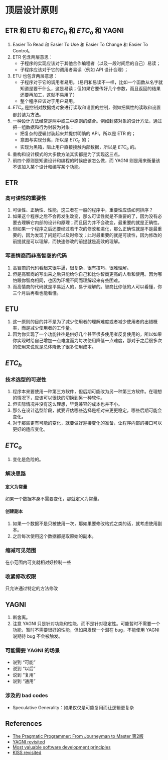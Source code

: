 # 顶层设计原则


## ETR 和 ETU 和 $ETC_h$ 和 $ETC_o$ 和 YAGNI
1. Easier To Read 和 Easier To Use 和 Easier To Change 和 Easier To Control。
2. ETR 包含两层意思：
    * 子程序的实现应该对于其他合作编程者（以及一段时间后的自己）易读；
    * 子程序应该对于它的调用者易读（例如 API 设计合理）；
3. ETU 也包含两层意思：
    * 子程序对于它的调用者易用。（易用和易读不一样，比如一个函数从名字就知道是要干什么，这是易读；但如果它要传好几个参数，而且返回的结果还要再加工，这就不易用了）
    * 整个程序应该对于用户易用。
3. $ETC_o$ 是控制对数据或对象进行读取和设置的控制，例如把属性的读取和设置都封装为方法。
4. 一种设计方法经常是两中或三中原则的结合。例如封装对象的设计方法，通过把一组数据和行为封装为对象：
    * 把复杂的逻辑封装起来并提供明确的 API，所以是 ETR 的；
    * 意图与实现分离，所以是 $ETC_h$ 的；
    * 实现为黑箱，阻止用户直接接触内部数据，所以是 $ETC_o$ 的。
5. 重构和设计模式的大多数方法其实都是为了实现这三点。
6. 前四个原则是知道设计和编程的时候应该怎么做，而 YAGNI 则是用来衡量该不该加入某个设计和编写某个功能。


## ETR
### 高可读性的重要性
1. 可读性、正确性、性能，这三者在一般的程序中，重要性应该如何排序？
2. 如果这个程序之后不会再发生改变，那么可读性就是不重要的了，因为没有必要去理解它内部的设计和原理；而且因为并不会改变，最重要的就是正确性。
3. 但如果一个程序之后还要经过若干次的修改和进化，那么正确性就是不是最重要的，因为发现了问题可以及时修改；此时最重要的就是可读性，因为修改的前提就是可以理解，而快速修改的前提就是高效的理解。

### 写高情商而非高智商的代码
1. 高智商的代码看起来很牛逼，很复杂，很有技巧，很难理解。
2. 但是高智商的写出来之后只能给你自己和比你智商更高的人看和使用。因为哪怕跟你智商相同，也因为环境不同而理解起来有些困难。
3. 而高情商的代码就是平易近人的，易于理解的。智商比你低的人可以看懂，你三个月后再看也能看懂。


## ETU
1. 这一原则的目的并不是为了减少使用者的理解难度或者减少使用者的出错概率，而是减少使用者的工作量。
2. 因为你实现了一个功能往往是供好几个甚至很多使用者反复使用的，所以如果你实现时给自己增加一点难度而为每次使用降低一点难度，那对于之后很多次的使用来说就是总体降低了很多使用成本。


## $ETC_h$
### 技术选型的可逆性
1. 程序本来要使用一种第三方软件，但后期可能改为另一种第三方软件。在理想的情况下，应该可以很快的切换到另一种软件。
2. 但实际情况并没有这么理想，毕竟兼容的成本也并不小。
3. 那么在设计选型阶段，就要评估哪些选择是相对来更更稳定，哪些后期可能会变化。
4. 对于那些更有可能的变化，就要做好迎接变化的准备，让程序内部的接口可以更好的适应变化。


## $ETC_o$
1. 变化是危险的。

### 解决思路
#### 定义为常量
如果一个数据本身不需要变化，那就定义为常量。

#### 创建副本
1. 如果一个数据不是只被使用一次，那如果要修改格式之类的话，就考虑使用副本。
2. 之后每次使用这个数据都是取原始的副本。

### 缩减可见范围
在小范围内可变就相对好控制一些

### 收紧修改权限
只允许通过特定的方法修改


## YAGNI
1. 断舍离。
2. 注意 YAGNI 只是针对功能和性能，而不是针对稳定性。可能暂时不需要一个功能，暂时不需要很好的性能，但如果发现一个潜在 bug，不能使用 YAGNI 说期待 bug 不会被触发。

### 可能需要 YAGNI 的场景
* 说到 “可能”
* 说到 “以后”
* 说到 “复用”
* 说到 “通用”

### 涉及的 bad codes
* Speculative Generality：如果仅仅是可能复用而让逻辑更复杂


## References
* [The Pragmatic Programmer: From Journeyman to Master 第2版](https://book.douban.com/subject/35006892/)
* [YAGNI revisited](https://enterprisecraftsmanship.com/posts/yagni-revisited/)
* [Most valuable software development principles](https://enterprisecraftsmanship.com/posts/most-valuable-software-development-principles/)
* [KISS revisited](https://enterprisecraftsmanship.com/posts/kiss-revisited/)
